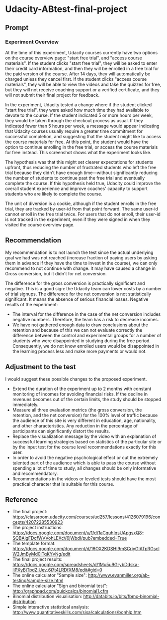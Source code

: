 # Udacity-ABtest-final-project

## Prompt

### Experiment Overview

At the time of this experiment, Udacity courses currently have two options on the course overview page: "start free trial", and "access course materials". If the student clicks "start free trial", they will be asked to enter their credit card information, and then they will be enrolled in a free trial for the paid version of the course. After 14 days, they will automatically be charged unless they cancel first. If the student clicks "access course materials", they will be able to view the videos and take the quizzes for free, but they will not receive coaching support or a verified certificate, and they will not submit their final project for feedback.

In the experiment, Udacity tested a change where if the student clicked "start free trial", they were asked how much time they had available to devote to the course. If the student indicated 5 or more hours per week, they would be taken through the checkout process as usual. If they indicated fewer than 5 hours per week, a message would appear indicating that Udacity courses usually require a greater time commitment for successful completion, and suggesting that the student might like to access the course materials for free. At this point, the student would have the option to continue enrolling in the free trial, or access the course materials for free instead. This screenshot shows what the experiment looks like.

The hypothesis was that this might set clearer expectations for students upfront, thus reducing the number of frustrated students who left the free trial because they didn't have enough time—without significantly reducing the number of students to continue past the free trial and eventually complete the course. If this hypothesis held true, Udacity could improve the overall student experience and improve coaches' capacity to support students who are likely to complete the course.

The unit of diversion is a cookie, although if the student enrolls in the free trial, they are tracked by user-id from that point forward. The same user-id cannot enroll in the free trial twice. For users that do not enroll, their user-id is not tracked in the experiment, even if they were signed in when they visited the course overview page.

## Recommendation

My recommendation is to not launch the test since the actual underlying goal we had was not reached (increase fraction of paying users by asking them in advance if they have the time to invest in the course), we can only recommend to not continue with change. It may have caused a change in Gross conversion, but it didn't for net conversion.

The difference for the gross conversion is practically significant and negative. This is a good sign: the Udacity team can lower costs by a number of trial signups.
The difference for the net conversion is not statistically significant. It means the absence of serious financial losses.
Negative results of the experiment:

- The interval for the difference in the case of the net conversion includes negative numbers. Therefore, the team has a risk to decrease incomes.
- We have not gathered enough data to draw conclusions about the retention and because of this we can not evaluate correctly the difference between the control and experimental groups for a number of students who were disappointed in studying during the free period. Consequently, we do not know enrolled users would be disappointed in the learning process less and make more payments or would not.

## Adjustment to the test

I would suggest these possible changes to the proposed experiment.

- Extend the duration of the experiment up to 2 months with constant monitoring of incomes for avoiding financial risks. If the decline in revenues becomes out of the certain limits, the study should be stopped immediately.
- Measure all three evaluation metrics (the gross conversion, the retention, and the net conversion) for the 100% level of traffic because the audience of this site is very different in education, age, nationality, and other characteristics. Any reduction in the percentage of participants can significantly distort the results.
- Replace the visualization message by the video with an explanation of successful learning strategies based on statistics of the particular site or by the input test for the course level recommendations exactly for this user.
- In order to avoid the negative psychological effect or cut the extremely talented part of the audience which is able to pass the course without spending a lot of time to study, all changes should be only informative and recommendatory.
- Recommendations in the videos or leveled tests should have the most practical character that is suitable for this course.


## Reference

- The final project: https://classroom.udacity.com/courses/ud257/lessons/4126079196/concepts/42072285530923
- The project instructions: https://docs.google.com/document/u/1/d/1aCquhIqsUApgsxQ8-SQBAigFDcfWVVohLEXcV6jWbdI/pub?embedded=True
- The template format: https://docs.google.com/document/d/16OX2KDSHI9mSCriyGIATpRGscIW2JmByMd0ITqKYvNg/edit
- The final project results: https://docs.google.com/spreadsheets/d/1Mu5u9GrybDdska-ljPXyBjTpdZIUev_6i7t4LRDfXM8/edit#gid=0
- The online calculator "Sample size": http://www.evanmiller.org/ab-testing/sample-size.html
- The online calculator "Sign and binomial test": http://graphpad.com/quickcalcs/binomial1.cfm
- Binomial distribution visualisation: http://databits.io/bits/fbmx-binomial-distribution
- Simple interactive statistical analysis: http://www.quantitativeskills.com/sisa/calculations/bonhlp.htm

